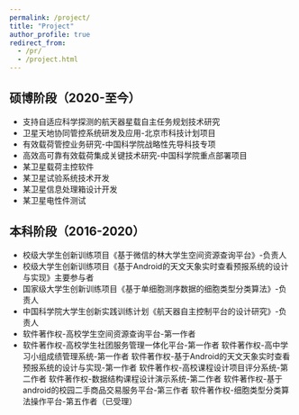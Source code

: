 ```yaml
---
permalink: /project/
title: "Project"
author_profile: true
redirect_from: 
  - /pr/
  - /project.html
---
```


## 硕博阶段（2020-至今）
- 支持自适应科学探测的航天器星载自主任务规划技术研究
- 卫星天地协同管控系统研发及应用-北京市科技计划项目
- 有效载荷管控业务研究-中国科学院战略性先导科技专项
- 高效高可靠有效载荷集成关键技术研究-中国科学院重点部署项目
- 某卫星载荷主控软件
- 某卫星试验系统技术开发
- 某卫星信息处理箱设计开发
- 某卫星电性件测试




## 本科阶段（2016-2020）
- 校级大学生创新训练项目《基于微信的林大学生空间资源查询平台》-负责人
- 校级大学生创新训练项目《基于Android的天文天象实时查看预报系统的设计与实现》主要参与者
- 国家级大学生创新训练项目《基于单细胞测序数据的细胞类型分类算法》-负责人
- 中国科学院大学生创新实践训练计划《航天器自主控制平台的设计研究》-负责人
- 软件著作权-高校学生空间资源查询平台-第一作者
- 软件著作权-高校学生社团服务管理一体化平台-第一作者
软件著作权-高中学习小组成绩管理系统-第一作者
软件著作权-基于Android的天文天象实时查看预报系统的设计与实现-第一作者
软件著作权-高校课程设计项目评分系统-第二作者
软件著作权-数据结构课程设计演示系统-第二作者
软件著作权-基于android的校园二手商品交易服务平台-第三作者
软件著作权-细胞类型分类算法操作平台-第五作者（已受理）







